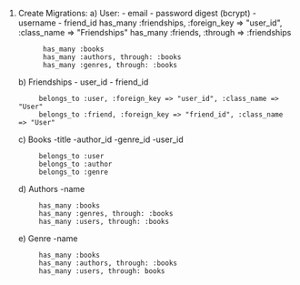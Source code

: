 1) Create Migrations: 
	a) User: - email
			 - password digest (bcrypt)
			 - username
			 - friend_id
			 has_many :friendships, :foreign_key => "user_id", :class_name => "Friendships"
			 has_many :friends, :through => :friendships


			 has_many :books
			 has_many :authors, through: :books
			 has_many :genres, through: :books

	b) Friendships
			- user_id
			- friend_id

			belongs_to :user, :foreign_key => "user_id", :class_name => "User"
			belongs_to :friend, :foreign_key => "friend_id", :class_name => "User"  

	c) Books
			-title
			-author_id
			-genre_id
			-user_id

			belongs_to :user
			belongs_to :author
			belongs_to :genre

	d) Authors
			-name

			has_many :books
			has_many :genres, through: :books
			has_many :users, through: :books

	e) Genre
			-name

			has_many :books
			has_many :authors, through: :books
			has_many :users, through: books

			 
			 
